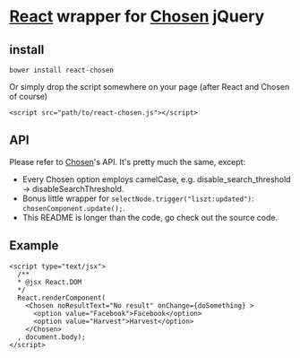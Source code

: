 # [React](http://facebook.github.io/react/) wrapper for [Chosen](http://harvesthq.github.io/chosen/) jQuery

## install

    bower install react-chosen

Or simply drop the script somewhere on your page (after React and Chosen of course)

    <script src="path/to/react-chosen.js"></script>

## API

Please refer to [Chosen](http://harvesthq.github.io/chosen/)'s API. It's pretty much the same, except:

- Every Chosen option employs camelCase, e.g. disable_search_threshold -> disableSearchThreshold.
- Bonus little wrapper for `selectNode.trigger("liszt:updated")`: `chosenComponent.update();`.
- This README is longer than the code, go check out the source code.

## Example

    <script type="text/jsx">
      /**
      * @jsx React.DOM
      */
      React.renderComponent(
        <Chosen noResultText="No result" onChange={doSomething} >
          <option value="Facebook">Facebook</option>
          <option value="Harvest">Harvest</option>
        </Chosen>
      , document.body);
    </script>
